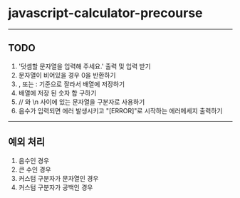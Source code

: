 # javascript-calculator-precourse

---
## TODO

1. '덧셈할 문자열을 입력해 주세요.' 출력 및 입력 받기
2. 문자열이 비어있을 경우 0을 반환하기
3. , 또는 : 기준으로 잘라서 배열에 저장하기
4. 배열에 저장 된 숫자 합 구하기
5. // 와 \n 사이에 있는 문자열을 구분자로 사용하기
6. 음수가 입력되면 에러 발생시키고 "[ERROR]"로 시작하는 에러메세지 출력하기

---
## 예외 처리 
1. 음수인 경우
2. 큰 수인 경우
3. 커스텀 구분자가 문자열인 경우
4. 커스텀 구분자가 공백인 경우
